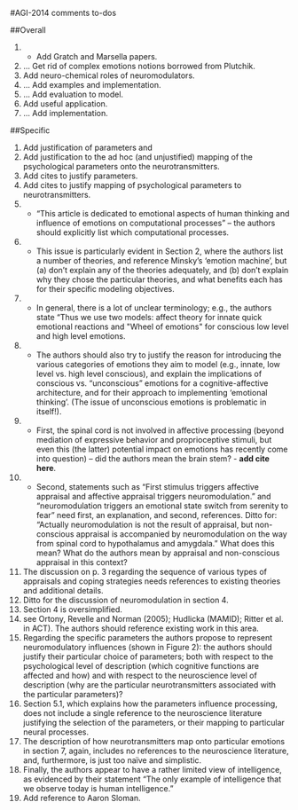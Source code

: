 #AGI-2014 comments to-dos


##Overall

1. + Add Gratch and  Marsella papers.
1. ... Get rid of complex emotions notions borrowed from Plutchik.
1. Add neuro-chemical roles of neuromodulators.
1. ... Add examples and implementation.
1. ... Add evaluation to model.
1. Add useful application.
1. ... Add implementation.

##Specific

1. Add justification of parameters and
1. Add justification to the ad hoc (and unjustified) mapping of the psychological parameters onto the neurotransmitters.
1. Add cites to justify parameters.
1. Add cites to justify mapping of psychological parameters to neurotransmitters.
1. + “This article is dedicated to emotional aspects of human thinking and influence of emotions on computational processes” – the authors should explicitly list which computational processes.
1. + This issue is particularly evident in Section 2,  where the authors list a number of theories, and reference Minsky’s ‘emotion machine’, but (a) don’t explain any of the theories adequately, and (b) don’t explain why they chose the particular theories, and what benefits each has for their specific modeling objectives.
1. + In general, there is a lot of unclear terminology; e.g., the authors state “Thus we use two models: affect theory for innate quick emotional reactions and "Wheel of emotions" for conscious low level and high level emotions.
1. + The authors should also try to justify the reason for introducing the various categories of emotions they aim to model (e.g., innate, low level vs. high level conscious), and explain the implications of conscious vs. “unconscious” emotions for a cognitive-affective architecture, and for their approach to implementing ‘emotional thinking’.   (The issue of unconscious emotions is problematic in itself!).
1. + First, the spinal cord is not involved in affective processing (beyond mediation of expressive behavior and proprioceptive stimuli, but even this (the latter) potential impact on emotions has recently come into question) – did the authors mean the brain stem? - **add cite here**.
1. + Second,  statements such as “First stimulus triggers affective appraisal and affective appraisal triggers neuromodulation.”  and “neuromodulation triggers an emotional state switch from serenity to fear” need first, an explanation, and second, references.  Ditto for: “Actually neuromodulation is not the result of appraisal, but non-conscious appraisal is accompanied by neuromodulation on the way from spinal cord to hypothalamus and amygdala.”   What does this mean? What do the authors mean by appraisal and non-conscious appraisal in this context?
1. The discussion on p. 3 regarding the sequence of various types of appraisals and coping strategies needs references to existing theories and additional details.
1. Ditto for the discussion of neuromodulation in section 4.
1. Section 4 is oversimplified.
1. see Ortony, Revelle and Norman (2005); Hudlicka (MAMID); Ritter et al. in ACT). The authors should reference existing work in this area.
1. Regarding the specific parameters the authors propose to represent neuromodulatory influences (shown in Figure 2): the authors
 should justify their particular choice of parameters; both with respect to the psychological level of description (which cognitive functions are affected and how) and with respect to the neuroscience level of description (why are the particular neurotransmitters associated with the particular parameters)?
1. Section 5.1, which explains how the parameters influence processing, does not include a single reference to the neuroscience literature justifying the selection of the parameters, or their mapping to particular neural processes.
1. The description of how neurotransmitters map onto particular emotions in section 7, again, includes no references to the neuroscience literature, and, furthermore, is just too naïve and simplistic.
1. Finally, the authors appear to have a rather limited view of intelligence, as evidenced by their statement “The only example of intelligence that we observe today is human intelligence.”
1. Add reference to Aaron Sloman.

